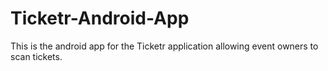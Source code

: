 # Ticketr-Android-App
This is the android app for the Ticketr application allowing event owners to scan tickets.
